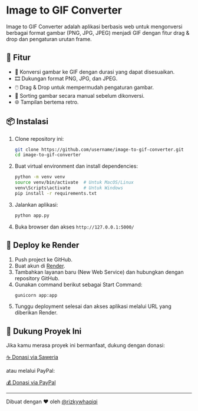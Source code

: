 # Image to GIF Converter

Image to GIF Converter adalah aplikasi berbasis web untuk mengonversi berbagai format gambar (PNG, JPG, JPEG) menjadi GIF dengan fitur drag & drop dan pengaturan urutan frame.

## 🎨 Fitur

- 🚀 Konversi gambar ke GIF dengan durasi yang dapat disesuaikan.
- 🎞️ Dukungan format PNG, JPG, dan JPEG.
- 🖱️ Drag & Drop untuk mempermudah pengaturan gambar.
- 🔄 Sorting gambar secara manual sebelum dikonversi.
- 🌐 Tampilan bertema retro.

## 📦 Instalasi

1. Clone repository ini:
   ```sh
   git clone https://github.com/username/image-to-gif-converter.git
   cd image-to-gif-converter
   ```
2. Buat virtual environment dan install dependencies:
   ```sh
   python -m venv venv
   source venv/bin/activate  # Untuk MacOS/Linux
   venv\Scripts\activate     # Untuk Windows
   pip install -r requirements.txt
   ```
3. Jalankan aplikasi:
   ```sh
   python app.py
   ```
4. Buka browser dan akses `http://127.0.0.1:5000/`

## 🚀 Deploy ke Render

1. Push project ke GitHub.
2. Buat akun di [Render](https://render.com/).
3. Tambahkan layanan baru (New Web Service) dan hubungkan dengan repository GitHub.
4. Gunakan command berikut sebagai Start Command:
   ```sh
   gunicorn app:app
   ```
5. Tunggu deployment selesai dan akses aplikasi melalui URL yang diberikan Render.

## 💖 Dukung Proyek Ini

Jika kamu merasa proyek ini bermanfaat, dukung dengan donasi:

[☕ Donasi via Saweria](https://saweria.co/otkhodylinz)

atau melalui PayPal:

[💰 Donasi via PayPal](https://paypal.me/rizkywahyuhaqiqi07)

---

Dibuat dengan ❤️ oleh [@rizkywhaqiqi](https://www.instagram.com/rizkywhaqiqi/)

